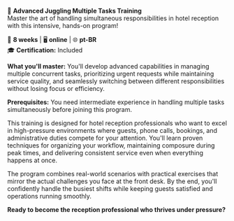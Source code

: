 🚀 **Advanced Juggling Multiple Tasks Training**  
Master the art of handling simultaneous responsibilities in hotel reception with this intensive, hands-on program!

📅 **8 weeks** | 🖥 **online** | 🌐 **pt-BR**  
🎓 **Certification:** Included

**What you'll master:**
You'll develop advanced capabilities in managing multiple concurrent tasks, prioritizing urgent requests while maintaining service quality, and seamlessly switching between different responsibilities without losing focus or efficiency.

**Prerequisites:**
You need intermediate experience in handling multiple tasks simultaneously before joining this program.

This training is designed for hotel reception professionals who want to excel in high-pressure environments where guests, phone calls, bookings, and administrative duties compete for your attention. You'll learn proven techniques for organizing your workflow, maintaining composure during peak times, and delivering consistent service even when everything happens at once.

The program combines real-world scenarios with practical exercises that mirror the actual challenges you face at the front desk. By the end, you'll confidently handle the busiest shifts while keeping guests satisfied and operations running smoothly.

**Ready to become the reception professional who thrives under pressure?**